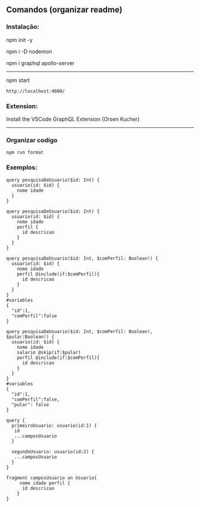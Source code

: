 ## Comandos (organizar readme)

### Instalação:

npm init -y

npm i -D nodemon

npm i graphql apollo-server

---

npm start

`http://localhost:4000/`

### Extension:

Install the VSCode GraphQL Extension (Orsen Kucher)

---

### Organizar codigo

`npm run format`

### Exemplos:

```
query pesquisaDeUsuario($id: Int) {
  usuario(id: $id) {
    nome idade
  }
}
```

```
query pesquisaDeUsuario($id: Int) {
  usuario(id: $id) {
    nome idade
    perfil {
      id descricao
    }
  }
}
```

```
query pesquisaDeUsuario($id: Int, $comPerfil: Boolean!) {
  usuario(id: $id) {
    nome idade
    perfil @include(if:$comPerfil){
      id descricao
    }
  }
}
#variables
{
  "id":1,
  "comPerfil":false
}
```

```
query pesquisaDeUsuario($id: Int, $comPerfil: Boolean!, $pular:Boolean!) {
  usuario(id: $id) {
    nome idade
    salario @skip(if:$pular)
    perfil @include(if:$comPerfil){
      id descricao
    }
  }
}
#variables
{
  "id":1,
  "comPerfil":false,
  "pular": false
}
```

```
query {
  primeiroUsuario: usuario(id:1) {
   id
   ...camposUsuario
  }

  segundoUsuario: usuario(id:2) {
   ...camposUsuario
  }
}

fragment camposUsuario on Usuario{
     nome idade perfil {
      id descricao
    }
}
```
